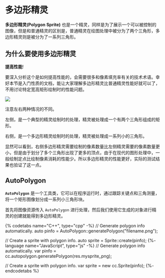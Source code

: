# 多边形精灵

__多边形精灵(Polygon Sprite)__ 也是一个精灵，同样是为了展示一个可以被控制的图像，但是和普通精灵的区别是，普通精灵在绘图处理中被分为了两个三角形，多边形精灵则是被分为了一系列三角形。

## 为什么要使用多边形精灵

__提高性能__!

要深入分析这个是如何提高性能的，会需要很多和像素填充率有关的技术术语。幸好本节是入门性质的文档，能让大家理解多边形精灵比普通精灵性能好就可以了，不用讨论特定宽高矩形绘制时的性能问题。

![](../../en/sprites/sprites-img/polygonsprite.png "")

注意左右两种情况的不同。

左侧，是一个典型的精灵绘制时的处理，精灵被处理成一个有两个三角形组成的矩形。

右侧，是一个多边形精灵绘制时的处理，精灵被处理成一系列小的三角形。

显然可以看到，右侧多边形精灵需要绘制的像素数量比左侧精灵需要的像素数量更小，但是由于划分了多个三角形出现了更多的顶点，由于在现代的图形处理中，一般绘制定点比绘制像素消耗的性能少。所以多边形精灵的性能更好，实际的测试结果也验证了这一点。

## AutoPolygon

__`AutoPolygon`__ 是一个工具类，它可以在程序运行时，通过跟踪关键点和三角测量，将一个矩形图像划分成一系列小三角形块。

首先将图像资源传入 `AutoPolygon` 进行处理，然后我们使用它生成的对象进行精灵的创建就能得到多边形精灵。

{% codetabs name="C++", type="cpp" -%}
// Generate polygon info automatically.
auto pinfo = AutoPolygon::generatePolygon("filename.png");

// Create a sprite with polygon info.
auto sprite = Sprite::create(pinfo);
{%- language name="JavaScript", type="js" -%}
// Generate polygon info automatically.
var pinfo = cc.autopolygon.generatePolygon(res.mysprite_png);

// Create a sprite with polygon info.
var sprite = new cc.Sprite(pinfo);
{%- endcodetabs %}
